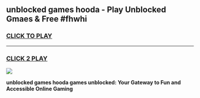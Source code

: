 
## unblocked games hooda - Play Unblocked Gmaes & Free #fhwhi
<h3>
<a href="https://news.freeplayer.one?title=unblocked_games_hooda&ref=27F">CLICK TO PLAY</a></h3>
<hr>

<h3>
<a href="https://news.freeplayer.one?title=unblocked_games_hooda&ref=27F">CLICK 2 PLAY</a>
  
</h3>

<a href="https://news.freeplayer.one?title=unblocked_games_hooda&ref=27F/"><img src="https://clearcache.store/games.png"></a>


**unblocked games hooda games unblocked: Your Gateway to Fun and Accessible Online Gaming**
